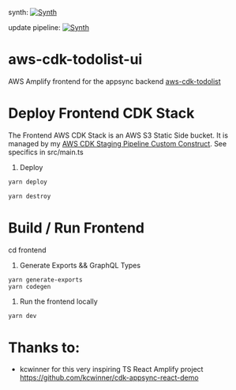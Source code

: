 synth: [![Synth](https://dm4j4fvawb.execute-api.eu-central-1.amazonaws.com/prod/)](https://dm4j4fvawb.execute-api.eu-central-1.amazonaws.com/prod/?url=true)

update pipeline: [![Synth](https://dm4j4fvawb.execute-api.eu-central-1.amazonaws.com/prod/?projectName=CdkPipelineUpdatePipelineSe-b5VTvuigb4Db)](https://dm4j4fvawb.execute-api.eu-central-1.amazonaws.com/prod/?url=true&projectName=CdkPipelineUpdatePipelineSe-b5VTvuigb4Db)

# aws-cdk-todolist-ui

AWS Amplify frontend for the appsync backend [aws-cdk-todolist](https://github.com/mmuller88/aws-cdk-todolist)

# Deploy Frontend CDK Stack

The Frontend AWS CDK Stack is an AWS S3 Static Side bucket. It is managed by my [AWS CDK Staging Pipeline Custom Construct](https://github.com/mmuller88/aws-cdk-staging-pipeline). See specifics in src/main.ts

1. Deploy

```bash
yarn deploy
```

```bash
yarn destroy
```

# Build / Run Frontend

cd frontend

1. Generate Exports && GraphQL Types

```
yarn generate-exports
yarn codegen
```

1. Run the frontend locally

```bash
yarn dev
```

# Thanks to:

- kcwinner for this very inspiring TS React Amplify project https://github.com/kcwinner/cdk-appsync-react-demo
